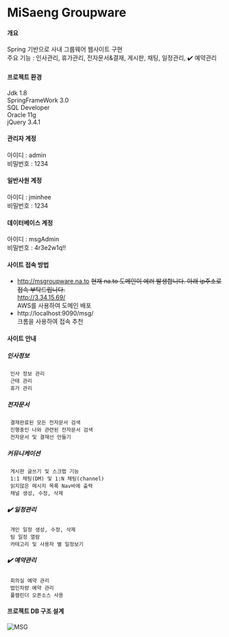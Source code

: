 # MiSaeng Groupware

#### 개요
Spring 기반으로 사내 그룹웨어 웹사이트 구현   
주요 기능 : 인사관리, 휴가관리, 전자문서&결재, 게시판, 채팅, 일정관리, :heavy_check_mark: 예약관리


#### 프로젝트 환경
Jdk 1.8    
SpringFrameWork 3.0    
SQL Developer    
Oracle 11g    
jQuery 3.4.1   

#### 관리자 계정
아이디 : admin    
비밀번호 : 1234
#### 일반사원 계정
아이디 : jminhee    
비밀번호 : 1234

#### 데이터베이스 계정
아이디 : msgAdmin    
비밀번호 : 4r3e2w1q!!

#### 사이트 접속 방법
 * http://msgroupware.na.to ~~현재 na.to 도메인이 에러 발생합니다. 아래 ip주소로 접속 부탁드립니다.~~       
   http://3.34.15.69/   
   AWS를 사용하여 도메인 배포   
 * http://localhost:9090/msg/    
   크롬을 사용하여 접속 추천   
 
 
 #### 사이트 안내   
##### 인사정보
	 인사 정보 관리
	 근태 관리
	 휴가 관리
##### 전자문서
	 결재완료된 모든 전자문서 검색
	 진행중인 나와 관련된 전자문서 검색
	 전자문서 및 결재선 만들기
##### 커뮤니케이션
	 게시판 글쓰기 및 스크랩 기능
	 1:1 채팅(DM) 및 1:N 채팅(channel)
	 읽지않은 메시지 목록 Nav바에 출력
	 채널 생성, 수정, 삭제
##### :heavy_check_mark: 일정관리
	 개인 일정 생성, 수정, 삭제
	 팀 일정 열람
	 카테고리 및 사용자 별 일정보기
##### :heavy_check_mark: 예약관리
	 회의실 예약 관리
	 법인차량 예약 관리
	 풀캘린더 오픈소스 사용
	 
#### 프로젝트 DB 구조 설계    
![MSG](https://user-images.githubusercontent.com/58028527/82322841-217ab480-9a12-11ea-968f-da63d3f0b239.png)
